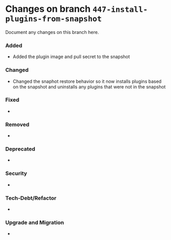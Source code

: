 # Changes on branch `447-install-plugins-from-snapshot`
Document any changes on this branch here.
### Added
- Added the plugin image and pull secret to the snapshot

### Changed
- Changed the snaphot restore behavior so it now installs plugins based on the snapshot and uninstalls any plugins that were not in the snapshot

### Fixed
- 

### Removed
- 

### Deprecated
- 

### Security
- 

### Tech-Debt/Refactor
- 

### Upgrade and Migration
- 
